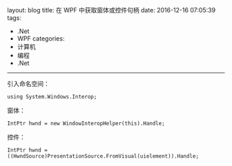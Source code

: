 layout: blog
title: 在 WPF 中获取窗体或控件句柄
date: 2016-12-16 07:05:39
tags:
  - .Net
  - WPF
categories: 
  - 计算机
  - 编程
  - .Net
---


引入命名空间：

	using System.Windows.Interop;

窗体： 

	IntPtr hwnd = new WindowInteropHelper(this).Handle;

控件： 

	IntPtr hwnd = ((HwndSource)PresentationSource.FromVisual(uielement)).Handle;